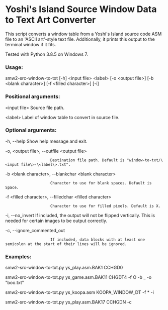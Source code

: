 # Yoshi's Island Source Window Data to Text Art Converter
This script converts a window table from a Yoshi's Island source code ASM file to an 'ASCII art'-style text file. Additionally, it prints this output to the terminal window if it fits.

Tested with Python 3.8.5 on Windows 7.

### Usage:
smw2-src-window-to-txt \[-h\] \<input file\> \<label\> \[-o \<output file\>\] \[-b \<blank character\>\] \[-f \<filled character\>\] \[-i\]
                              
### Positional arguments:
  \<input file\>        Source file path.
 
  \<label\>             Label of window table to convert in source file.

### Optional arguments:
  -h, --help            Show help message and exit.
  
  -o, \<output file\>, --outfile \<output file\>
    
                        Destination file path. Default is "window-to-txt/\<input file\>-\<label\>.txt".
  
  -b \<blank character\>, --blankchar \<blank character\>

                        Character to use for blank spaces. Default is Space.

  -f \<filled character\>, --filledchar \<filled character\>

                        Character to use for filled pixels. Default is X.

  -i, --no_invert       If included, the output will not be flipped vertically. This is needed for certain images to be output correctly.

  -c, --ignore_commented_out

                        If included, data blocks with at least one semicolon at the start of their lines will be ignored.

### Examples:
  smw2-src-window-to-txt.py ys_play.asm.BAK1 CCHGD0

  smw2-src-window-to-txt.py ys_game.asm.BAK11 CHGDT4 -f O -b _ -o "boo.txt"

  smw2-src-window-to-txt.py ys_koopa.asm KOOPA_WINDOW_DT -f * -i

  smw2-src-window-to-txt.py ys_play.asm.BAK17 CCHGDN -c